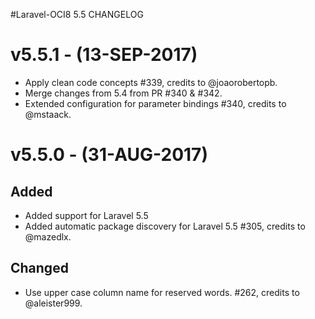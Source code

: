 #Laravel-OCI8 5.5 CHANGELOG

# v5.5.1 - (13-SEP-2017)
- Apply clean code concepts #339, credits to @joaorobertopb.
- Merge changes from 5.4 from PR #340 & #342.
- Extended configuration for parameter bindings #340, credits to @mstaack.

# v5.5.0 - (31-AUG-2017)
## Added
- Added support for Laravel 5.5
- Added automatic package discovery for Laravel 5.5 #305, credits to @mazedlx.

## Changed
- Use upper case column name for reserved words. #262, credits to @aleister999.
